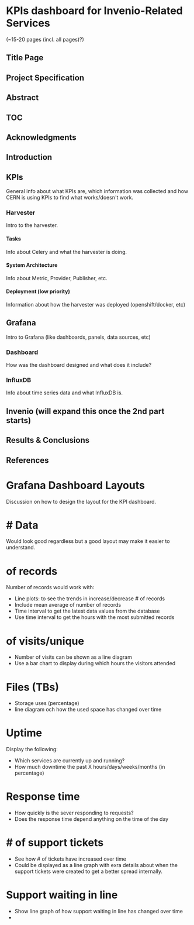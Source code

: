 # KPIs dashboard for Invenio-Related Services

(~15-20 pages (incl. all pages)?)

## Title Page

## Project Specification
## Abstract

## TOC

## Acknowledgments
## Introduction

## KPIs

General info about what KPIs are, which information was collected and how CERN
is using KPIs to find what works/doesn't work.

### Harvester

Intro to the harvester.

#### Tasks

Info about Celery and what the harvester is doing.

#### System Architecture

Info about Metric, Provider, Publisher, etc.

#### Deployment (low priority)

Information about how the harvester was deployed (openshift/docker, etc)

## Grafana

Intro to Grafana (like dashboards, panels, data sources, etc)

### Dashboard

How was the dashboard designed and what does it include?

### InfluxDB

Info about time series data and what InfluxDB is.

## Invenio (will expand this once the 2nd part starts)

## Results & Conclusions
## References





# Grafana Dashboard Layouts

Discussion on how to design the layout for the KPI dashboard.

# # Data

Would look good regardless but a good layout may make it easier to understand.

# of records

Number of records would work with:

* Line plots: to see the trends in increase/decrease # of records
* Include mean average of number of records
* Time interval to get the latest data values from the database
* Use time interval to get the hours with the most submitted records

# of visits/unique

* Number of visits can be shown as a line diagram
* Use a bar chart to display during which hours the visitors attended

# Files (TBs)

* Storage uses (percentage)
* line diagram och how the used space has changed over time

# Uptime

Display the following:
* Which services are currently up and running?
* How much downtime the past X hours/days/weeks/months (in percentage)

# Response time

* How quickly is the sever responding to requests?
* Does the response time depend anything on the time of the day

# # of support tickets

* See how # of tickets have increased over time
* Could be displayed as a line graph with exra details about when the support
tickets were created to get a better spread internally.

# Support waiting in line

* Show line graph of how support waiting in line has changed over time
* 